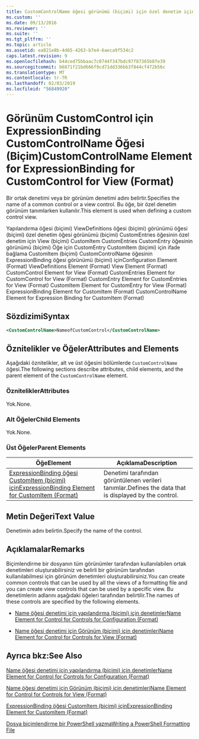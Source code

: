 ```yaml
---
title: CustomControlName öğesi görünümü (biçimi) için özel denetim için ExpressionBinding için | Microsoft Docs
ms.custom: ''
ms.date: 09/13/2016
ms.reviewer: ''
ms.suite: ''
ms.tgt_pltfrm: ''
ms.topic: article
ms.assetid: ea821e8b-4d65-4263-b7e4-6aeca9f534c2
caps.latest.revision: 9
ms.openlocfilehash: b44ced75bbaac7c0744f347bdc97f87365b8fe39
ms.sourcegitcommit: b6871f21bd666f9cd71dd336bb3f844cf472b56c
ms.translationtype: MT
ms.contentlocale: tr-TR
ms.lasthandoff: 02/03/2019
ms.locfileid: "56849920"
---
```

# <a name="customcontrolname-element-for-expressionbinding-for-customcontrol-for-view-format"></a><span data-ttu-id="c22ed-102">Görünüm CustomControl için ExpressionBinding CustomControlName Öğesi (Biçim)</span><span class="sxs-lookup"><span data-stu-id="c22ed-102">CustomControlName Element for ExpressionBinding for CustomControl for View (Format)</span></span>

<span data-ttu-id="c22ed-103">Bir ortak denetimi veya bir görünüm denetimi adını belirtir.</span><span class="sxs-lookup"><span data-stu-id="c22ed-103">Specifies the name of a common control or a view control.</span></span> <span data-ttu-id="c22ed-104">Bu öğe, bir özel denetim görünüm tanımlarken kullanılır.</span><span class="sxs-lookup"><span data-stu-id="c22ed-104">This element is used when defining a custom control view.</span></span>

<span data-ttu-id="c22ed-105">Yapılandırma öğesi (biçimi) ViewDefinitions öğesi (biçimi) görünümü öğesi (biçimi) özel denetim öğesi görünümü (biçimi) CustomEntries öğesinin özel denetim için View (biçimi) CustomItem CustomEntries CustomEntry öğesinin görünümü (biçimi) Öğe için CustomEntry CustomItem (biçimi) için ifade bağlama CustomItem (biçimi) CustomControlName öğesinin ExpressionBinding öğesi görünümü (biçimi) için</span><span class="sxs-lookup"><span data-stu-id="c22ed-105">Configuration Element (Format) ViewDefinitions Element (Format) View Element (Format) CustomControl Element for View (Format) CustomEntries Element for CustomControl for View (Format) CustomEntry Element for CustomEntries for View (Format) CustomItem Element for CustomEntry for View (Format) ExpressionBinding Element for CustomItem (Format) CustomControlName Element for Expression Binding for CustomItem (Format)</span></span>

## <a name="syntax"></a><span data-ttu-id="c22ed-106">Sözdizimi</span><span class="sxs-lookup"><span data-stu-id="c22ed-106">Syntax</span></span>

```xml
<CustomControlName>NameofCustomControl</CustomControlName>
```

## <a name="attributes-and-elements"></a><span data-ttu-id="c22ed-107">Öznitelikler ve Öğeler</span><span class="sxs-lookup"><span data-stu-id="c22ed-107">Attributes and Elements</span></span>

<span data-ttu-id="c22ed-108">Aşağıdaki öznitelikler, alt ve üst öğesini bölümlerde `CustomControlName` öğesi.</span><span class="sxs-lookup"><span data-stu-id="c22ed-108">The following sections describe attributes, child elements, and the parent element of the `CustomControlName` element.</span></span>

### <a name="attributes"></a><span data-ttu-id="c22ed-109">Öznitelikler</span><span class="sxs-lookup"><span data-stu-id="c22ed-109">Attributes</span></span>

<span data-ttu-id="c22ed-110">Yok.</span><span class="sxs-lookup"><span data-stu-id="c22ed-110">None.</span></span>

### <a name="child-elements"></a><span data-ttu-id="c22ed-111">Alt Öğeler</span><span class="sxs-lookup"><span data-stu-id="c22ed-111">Child Elements</span></span>

<span data-ttu-id="c22ed-112">Yok.</span><span class="sxs-lookup"><span data-stu-id="c22ed-112">None.</span></span>

### <a name="parent-elements"></a><span data-ttu-id="c22ed-113">Üst Öğeler</span><span class="sxs-lookup"><span data-stu-id="c22ed-113">Parent Elements</span></span>

|<span data-ttu-id="c22ed-114">Öğe</span><span class="sxs-lookup"><span data-stu-id="c22ed-114">Element</span></span>|<span data-ttu-id="c22ed-115">Açıklama</span><span class="sxs-lookup"><span data-stu-id="c22ed-115">Description</span></span>|
|-------------|-----------------|
|[<span data-ttu-id="c22ed-116">ExpressionBinding öğesi CustomItem (biçimi) için</span><span class="sxs-lookup"><span data-stu-id="c22ed-116">ExpressionBinding Element for CustomItem (Format)</span></span>](./expressionbinding-element-for-customitem-for-controls-for-configuration-format.md)|<span data-ttu-id="c22ed-117">Denetimi tarafından görüntülenen verileri tanımlar.</span><span class="sxs-lookup"><span data-stu-id="c22ed-117">Defines the data that is displayed by the control.</span></span>|

## <a name="text-value"></a><span data-ttu-id="c22ed-118">Metin Değeri</span><span class="sxs-lookup"><span data-stu-id="c22ed-118">Text Value</span></span>

<span data-ttu-id="c22ed-119">Denetimin adını belirtin.</span><span class="sxs-lookup"><span data-stu-id="c22ed-119">Specify the name of the control.</span></span>

## <a name="remarks"></a><span data-ttu-id="c22ed-120">Açıklamalar</span><span class="sxs-lookup"><span data-stu-id="c22ed-120">Remarks</span></span>

<span data-ttu-id="c22ed-121">Biçimlendirme bir dosyanın tüm görünümler tarafından kullanılabilen ortak denetimleri oluşturabilirsiniz ve belirli bir görünüm tarafından kullanılabilmesi için görünüm denetimleri oluşturabilirsiniz.</span><span class="sxs-lookup"><span data-stu-id="c22ed-121">You can create common controls that can be used by all the views of a formatting file and you can create view controls that can be used by a specific view.</span></span> <span data-ttu-id="c22ed-122">Bu denetimlerin adlarını aşağıdaki öğeleri tarafından belirtilir.</span><span class="sxs-lookup"><span data-stu-id="c22ed-122">The names of these controls are specified by the following elements.</span></span>

- [<span data-ttu-id="c22ed-123">Name öğesi denetimi için yapılandırma (biçimi) için denetimler</span><span class="sxs-lookup"><span data-stu-id="c22ed-123">Name Element for Control for Controls for Configuration (Format)</span></span>](./name-element-for-control-for-controls-for-configuration-format.md)

- [<span data-ttu-id="c22ed-124">Name öğesi denetimi için Görünüm (biçimi) için denetimleri</span><span class="sxs-lookup"><span data-stu-id="c22ed-124">Name Element for Control for Controls for View (Format)</span></span>](./name-element-for-control-for-controls-for-view-format.md)

## <a name="see-also"></a><span data-ttu-id="c22ed-125">Ayrıca bkz:</span><span class="sxs-lookup"><span data-stu-id="c22ed-125">See Also</span></span>

[<span data-ttu-id="c22ed-126">Name öğesi denetimi için yapılandırma (biçimi) için denetimler</span><span class="sxs-lookup"><span data-stu-id="c22ed-126">Name Element for Control for Controls for Configuration (Format)</span></span>](./name-element-for-control-for-controls-for-configuration-format.md)

[<span data-ttu-id="c22ed-127">Name öğesi denetimi için Görünüm (biçimi) için denetimleri</span><span class="sxs-lookup"><span data-stu-id="c22ed-127">Name Element for Control for Controls for View (Format)</span></span>](./name-element-for-control-for-controls-for-view-format.md)

[<span data-ttu-id="c22ed-128">ExpressionBinding öğesi CustomItem (biçimi) için</span><span class="sxs-lookup"><span data-stu-id="c22ed-128">ExpressionBinding Element for CustomItem (Format)</span></span>](./expressionbinding-element-for-customitem-for-controls-for-configuration-format.md)

[<span data-ttu-id="c22ed-129">Dosya biçimlendirme bir PowerShell yazma</span><span class="sxs-lookup"><span data-stu-id="c22ed-129">Writing a PowerShell Formatting File</span></span>](./writing-a-powershell-formatting-file.md)
